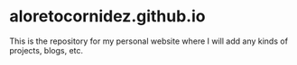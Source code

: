 # aloretocornidez.github.io

This is the repository for my personal website where I will add any kinds of projects, blogs, etc.






